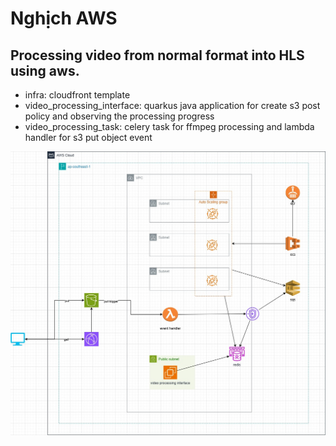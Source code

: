 # Nghịch AWS

## Processing video from normal format into HLS using aws.

-   infra: cloudfront template
-   video_processing_interface: quarkus java application for create s3 post policy and observing the processing progress
-   video_processing_task: celery task for ffmpeg processing and lambda handler for s3 put object event
    <br>
<img src="public/images/mydiagram.jpg"/>
